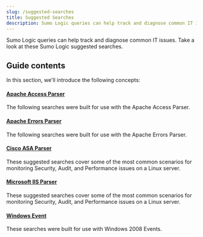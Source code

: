 ```yaml
---
slug: /suggested-searches
title: Suggested Searches
description: Sumo Logic queries can help track and diagnose common IT issues. Take a look at these Sumo Logic suggested searches.
---
```


Sumo Logic queries can help track and diagnose common IT issues. Take a look at these Sumo Logic suggested searches.


## Guide contents

In this section, we'll introduce the following concepts:

<div className="box-wrapper" markdown="1">
<div className="box box1 card">
  <div className="container">
  <h4><a href="/docs/search/get-started-with-search/suggested-searches/">Apache Access Parser</a></h4>
  <p>The following searches were built for use with the Apache Access Parser.</p>
  </div>
</div>
<div className="box box2 card">
  <div className="container">
  <h4><a href="/docs/search/get-started-with-search/suggested-searches/">Apache Errors Parser</a></h4>
  <p>The following searches were built for use with the Apache Errors Parser.</p>
  </div>
</div>
<div className="box box3 card">
  <div className="container">
  <h4><a href="/docs/search/get-started-with-search/suggested-searches/">Cisco ASA Parser</a></h4>
  <p>These suggested searches cover some of the most common scenarios for monitoring Security, Audit, and Performance issues on a Linux server.</p>
  </div>
</div>
<div className="box box4 card">
  <div className="container">
  <h4><a href="/docs/search/get-started-with-search/suggested-searches/">Microsoft IIS Parser</a></h4>
  <p>These suggested searches cover some of the most common scenarios for monitoring Security, Audit, and Performance issues on a Linux server.</p>
  </div>
</div>
<div className="box box5 card">
  <div className="container">
  <h4><a href="/docs/search/get-started-with-search/suggested-searches/">Windows Event</a></h4>
  <p>These searches were built for use with Windows 2008 Events.</p>
  </div>
</div>
</div>
